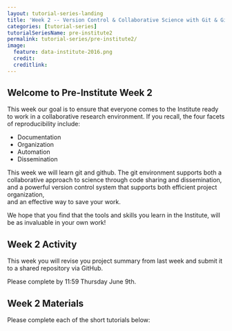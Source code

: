 ```yaml
---
layout: tutorial-series-landing
title: 'Week 2 -- Version Control & Collaborative Science with Git & GitHub'
categories: [tutorial-series]
tutorialSeriesName: pre-institute2
permalink: tutorial-series/pre-institute2/
image:
  feature: data-institute-2016.png
  credit:
  creditlink:
---
```


## Welcome to Pre-Institute Week 2

This week our goal is to ensure that everyone comes to the Institute ready to
work in a collaborative research environment. If you recall, the four facets
of reproducibility include:

* Documentation
* Organization
* Automation
* Dissemination

This week we will learn git and github. The git environment supports both a
collaborative approach to science through code sharing and dissemination,
and a powerful version control system that supports both efficient project organization,  
and an effective way to save your work.

We hope that you find that the tools and skills you learn in the Institute, will
be as invaluable in your own work!


## Week 2 Activity

This week you will revise
you project summary from last week and submit it to a shared repository via GitHub. 

Please complete by 11:59 Thursday June 9th.

## Week 2 Materials
Please complete each of the short tutorials below:

